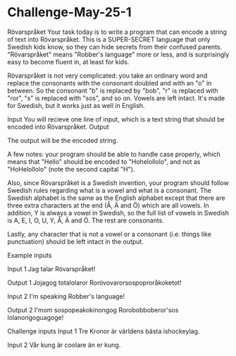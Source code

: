 # Challenge-May-25-1
Rövarspråket
Your task today is to write a program that can encode a string of text into Rövarspråket.
This is a SUPER-SECRET language that only Swedish kids know, so they can hide secrets from their confused parents. "Rövarspråket" means "Robber's language" more or less, and is surprisingly easy to become fluent in, at least for kids.

Rövarspråket is not very complicated: you take an ordinary word and replace the consonants with the consonant doubled and with an "o" in between. So the consonant "b" is replaced by "bob", "r" is replaced with "ror", "s" is replaced with "sos", and so on. Vowels are left intact. It's made for Swedish, but it works just as well in English.


Input
You will recieve one line of input, which is a text string that should be encoded into Rövarspråket.
Output

The output will be the encoded string.

A few notes: your program should be able to handle case properly, which means that "Hello" should be encoded to "Hohelollolo", and not as "HoHelollolo" (note the second capital "H").

Also, since Rövarspråket is a Swedish invention, your program should follow Swedish rules regarding what is a vowel and what is a consonant. The Swedish alphabet is the same as the English alphabet except that there are three extra characters at the end (Å, Ä and Ö) which are all vowels. In addition, Y is always a vowel in Swedish, so the full list of vowels in Swedish is A, E, I, O, U, Y, Å, Ä and Ö. The rest are consonants.

Lastly, any character that is not a vowel or a consonant (i.e. things like punctuation) should be left intact in the output. 

Example inputs

Input 1
Jag talar Rövarspråket!

Output 1
Jojagog totalolaror Rorövovarorsospoproråkoketot!

Input 2
I'm speaking Robber's language!

Output 2
I'mom sospopeakokinongog Rorobobboberor'sos lolanongoguagoge!

Challenge inputs
Input 1
Tre Kronor är världens bästa ishockeylag.

Input 2
Vår kung är coolare än er kung. 

